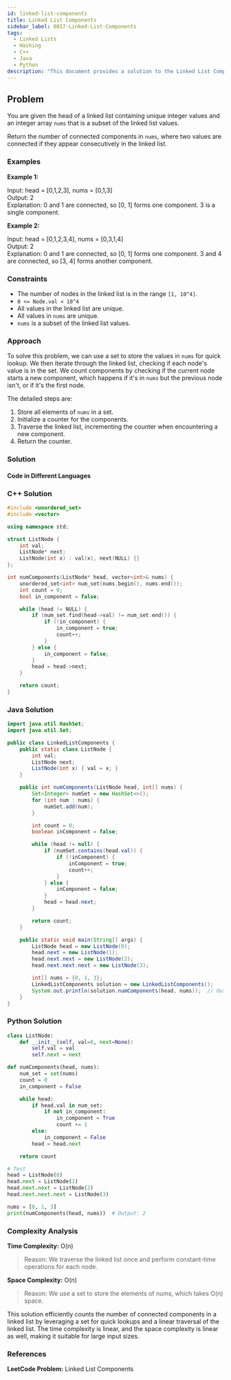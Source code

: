 ```yaml
---
id: linked-list-components
title: Linked List Components
sidebar_label: 0817-Linked-List-Components
tags:
  - Linked Lists
  - Hashing
  - C++
  - Java
  - Python
description: "This document provides a solution to the Linked List Components problem, where we need to count the number of connected components in a linked list."
---
```


## Problem

You are given the head of a linked list containing unique integer values and an integer array `nums` that is a subset of the linked list values.

Return the number of connected components in `nums`, where two values are connected if they appear consecutively in the linked list.

### Examples

**Example 1:**

Input: head = [0,1,2,3], nums = [0,1,3]  
Output: 2  
Explanation: 0 and 1 are connected, so [0, 1] forms one component. 3 is a single component.

**Example 2:**

Input: head = [0,1,2,3,4], nums = [0,3,1,4]  
Output: 2  
Explanation: 0 and 1 are connected, so [0, 1] forms one component. 3 and 4 are connected, so [3, 4] forms another component.

### Constraints

- The number of nodes in the linked list is in the range `[1, 10^4]`.
- `0 <= Node.val < 10^4`
- All values in the linked list are unique.
- All values in `nums` are unique.
- `nums` is a subset of the linked list values.

### Approach

To solve this problem, we can use a set to store the values in `nums` for quick lookup. We then iterate through the linked list, checking if each node's value is in the set. We count components by checking if the current node starts a new component, which happens if it's in `nums` but the previous node isn't, or if it's the first node.

The detailed steps are:

1. Store all elements of `nums` in a set.
2. Initialize a counter for the components.
3. Traverse the linked list, incrementing the counter when encountering a new component.
4. Return the counter.

### Solution

#### Code in Different Languages

### C++ Solution

```cpp
#include <unordered_set>
#include <vector>

using namespace std;

struct ListNode {
    int val;
    ListNode* next;
    ListNode(int x) : val(x), next(NULL) {}
};

int numComponents(ListNode* head, vector<int>& nums) {
    unordered_set<int> num_set(nums.begin(), nums.end());
    int count = 0;
    bool in_component = false;

    while (head != NULL) {
        if (num_set.find(head->val) != num_set.end()) {
            if (!in_component) {
                in_component = true;
                count++;
            }
        } else {
            in_component = false;
        }
        head = head->next;
    }

    return count;
}
```

### Java Solution

```java
import java.util.HashSet;
import java.util.Set;

public class LinkedListComponents {
    public static class ListNode {
        int val;
        ListNode next;
        ListNode(int x) { val = x; }
    }

    public int numComponents(ListNode head, int[] nums) {
        Set<Integer> numSet = new HashSet<>();
        for (int num : nums) {
            numSet.add(num);
        }

        int count = 0;
        boolean inComponent = false;

        while (head != null) {
            if (numSet.contains(head.val)) {
                if (!inComponent) {
                    inComponent = true;
                    count++;
                }
            } else {
                inComponent = false;
            }
            head = head.next;
        }

        return count;
    }

    public static void main(String[] args) {
        ListNode head = new ListNode(0);
        head.next = new ListNode(1);
        head.next.next = new ListNode(2);
        head.next.next.next = new ListNode(3);

        int[] nums = {0, 1, 3};
        LinkedListComponents solution = new LinkedListComponents();
        System.out.println(solution.numComponents(head, nums));  // Output: 2
    }
}
```

### Python Solution

```python
class ListNode:
    def __init__(self, val=0, next=None):
        self.val = val
        self.next = next

def numComponents(head, nums):
    num_set = set(nums)
    count = 0
    in_component = False

    while head:
        if head.val in num_set:
            if not in_component:
                in_component = True
                count += 1
        else:
            in_component = False
        head = head.next

    return count

# Test
head = ListNode(0)
head.next = ListNode(1)
head.next.next = ListNode(2)
head.next.next.next = ListNode(3)

nums = [0, 1, 3]
print(numComponents(head, nums))  # Output: 2
```

### Complexity Analysis

**Time Complexity:** O(n)

> Reason: We traverse the linked list once and perform constant-time operations for each node.

**Space Complexity:** O(n)

> Reason: We use a set to store the elements of nums, which takes O(n) space.

This solution efficiently counts the number of connected components in a linked list by leveraging a set for quick lookups and a linear traversal of the linked list. The time complexity is linear, and the space complexity is linear as well, making it suitable for large input sizes.

### References

**LeetCode Problem:** Linked List Components
